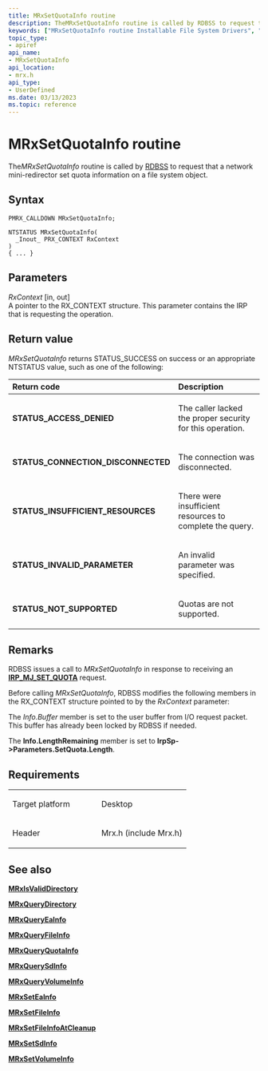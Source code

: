 ```yaml
---
title: MRxSetQuotaInfo routine
description: TheMRxSetQuotaInfo routine is called by RDBSS to request that a network mini-redirector set quota information on a file system object.
keywords: ["MRxSetQuotaInfo routine Installable File System Drivers", "PMRX_CALLDOWN"]
topic_type:
- apiref
api_name:
- MRxSetQuotaInfo
api_location:
- mrx.h
api_type:
- UserDefined
ms.date: 03/13/2023
ms.topic: reference
---
```


# MRxSetQuotaInfo routine


The*MRxSetQuotaInfo* routine is called by [RDBSS](./the-rdbss-driver-and-library.md) to request that a network mini-redirector set quota information on a file system object.

## Syntax

```ManagedCPlusPlus
PMRX_CALLDOWN MRxSetQuotaInfo;

NTSTATUS MRxSetQuotaInfo(
  _Inout_ PRX_CONTEXT RxContext
)
{ ... }
```

## Parameters

*RxContext* \[in, out\]  
A pointer to the RX\_CONTEXT structure. This parameter contains the IRP that is requesting the operation.

## Return value

*MRxSetQuotaInfo* returns STATUS\_SUCCESS on success or an appropriate NTSTATUS value, such as one of the following:

<table>
<colgroup>
<col width="50%" />
<col width="50%" />
</colgroup>
<thead>
<tr class="header">
<th align="left">Return code</th>
<th align="left">Description</th>
</tr>
</thead>
<tbody>
<tr class="odd">
<td align="left"><strong>STATUS_ACCESS_DENIED</strong></td>
<td align="left"><p>The caller lacked the proper security for this operation.</p></td>
</tr>
<tr class="even">
<td align="left"><strong>STATUS_CONNECTION_DISCONNECTED</strong></td>
<td align="left"><p>The connection was disconnected.</p></td>
</tr>
<tr class="odd">
<td align="left"><strong>STATUS_INSUFFICIENT_RESOURCES</strong></td>
<td align="left"><p>There were insufficient resources to complete the query.</p></td>
</tr>
<tr class="even">
<td align="left"><strong>STATUS_INVALID_PARAMETER</strong></td>
<td align="left"><p>An invalid parameter was specified.</p></td>
</tr>
<tr class="odd">
<td align="left"><strong>STATUS_NOT_SUPPORTED</strong></td>
<td align="left"><p>Quotas are not supported.</p></td>
</tr>
</tbody>
</table>

 

## Remarks

RDBSS issues a call to *MRxSetQuotaInfo* in response to receiving an [**IRP\_MJ\_SET\_QUOTA**](irp-mj-set-quota.md) request.

Before calling *MRxSetQuotaInfo*, RDBSS modifies the following members in the RX\_CONTEXT structure pointed to by the *RxContext* parameter:

The *Info.Buffer* member is set to the user buffer from I/O request packet. This buffer has already been locked by RDBSS if needed.

The **Info.LengthRemaining** member is set to **IrpSp-&gt;Parameters.SetQuota.Length**.

## Requirements

<table>
<colgroup>
<col width="50%" />
<col width="50%" />
</colgroup>
<tbody>
<tr class="odd">
<td align="left"><p>Target platform</p></td>
<td align="left">Desktop</td>
</tr>
<tr class="even">
<td align="left"><p>Header</p></td>
<td align="left">Mrx.h (include Mrx.h)</td>
</tr>
</tbody>
</table>

## See also


[**MRxIsValidDirectory**](/windows-hardware/drivers/ddi/mrx/nc-mrx-pmrx_chkdir_calldown)

[**MRxQueryDirectory**](mrxquerydirectory.md)

[**MRxQueryEaInfo**](mrxqueryeainfo.md)

[**MRxQueryFileInfo**](mrxqueryfileinfo.md)

[**MRxQueryQuotaInfo**](mrxqueryquotainfo.md)

[**MRxQuerySdInfo**](mrxquerysdinfo.md)

[**MRxQueryVolumeInfo**](mrxqueryvolumeinfo.md)

[**MRxSetEaInfo**](mrxseteainfo.md)

[**MRxSetFileInfo**](mrxsetfileinfo.md)

[**MRxSetFileInfoAtCleanup**](mrxsetfileinfoatcleanup.md)

[**MRxSetSdInfo**](mrxsetsdinfo.md)

[**MRxSetVolumeInfo**](mrxsetvolumeinfo.md)

 

